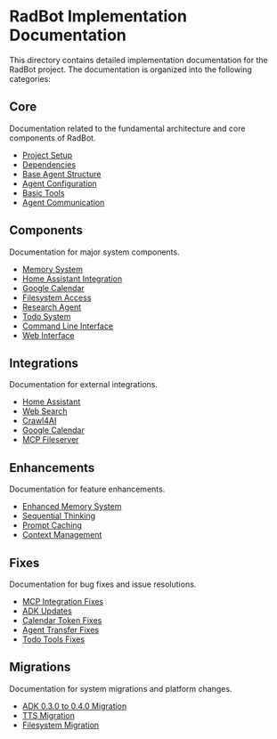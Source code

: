 # RadBot Implementation Documentation

This directory contains detailed implementation documentation for the RadBot project. The documentation is organized into the following categories:

## Core

Documentation related to the fundamental architecture and core components of RadBot.

- [Project Setup](core/01_project_setup.md)
- [Dependencies](core/02_dependencies.md)
- [Base Agent Structure](core/03_base_agent_structure.md)
- [Agent Configuration](core/04_agent_configuration.md)
- [Basic Tools](core/05_basic_tools.md)
- [Agent Communication](core/06_agent_communication.md)

## Components

Documentation for major system components.

- [Memory System](components/memory_system.md)
- [Home Assistant Integration](components/home_assistant.md)
- [Google Calendar](components/google_calendar.md)
- [Filesystem Access](components/filesystem.md)
- [Research Agent](components/research_agent.md)
- [Todo System](components/todo_system.md)
- [Command Line Interface](components/cli_interface.md)
- [Web Interface](components/web_interface.md)

## Integrations

Documentation for external integrations.

- [Home Assistant](integrations/home_assistant.md)
- [Web Search](integrations/web_search.md)
- [Crawl4AI](integrations/crawl4ai.md)
- [Google Calendar](integrations/google_calendar.md)
- [MCP Fileserver](integrations/mcp_fileserver.md)

## Enhancements

Documentation for feature enhancements.

- [Enhanced Memory System](enhancements/enhanced_memory.md)
- [Sequential Thinking](enhancements/sequential_thinking.md)
- [Prompt Caching](enhancements/prompt_caching.md)
- [Context Management](enhancements/context_management.md)

## Fixes

Documentation for bug fixes and issue resolutions.

- [MCP Integration Fixes](fixes/mcp_fixes.md)
- [ADK Updates](fixes/adk_updates.md)
- [Calendar Token Fixes](fixes/calendar_token.md)
- [Agent Transfer Fixes](fixes/agent_transfer.md)
- [Todo Tools Fixes](fixes/todo_tools.md)

## Migrations

Documentation for system migrations and platform changes.

- [ADK 0.3.0 to 0.4.0 Migration](migrations/adk_0.3.0_to_0.4.0_migration.md)
- [TTS Migration](migrations/tts_migration.md)
- [Filesystem Migration](migrations/filesystem_migration.md)